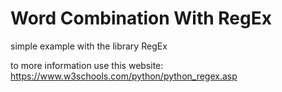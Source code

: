 # Word Combination With RegEx
simple example with the library RegEx

to more information use this website: https://www.w3schools.com/python/python_regex.asp
